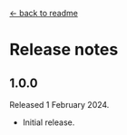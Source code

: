 [← back to readme](README.md)

# Release notes

## 1.0.0
Released 1 February 2024.

* Initial release.